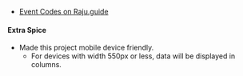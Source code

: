 - [Event Codes on Raju.guide](https://raju.guide/eventcodes)

#### Extra Spice

- Made this project mobile device friendly.
  - For devices with width 550px or less, data will be displayed in columns.
